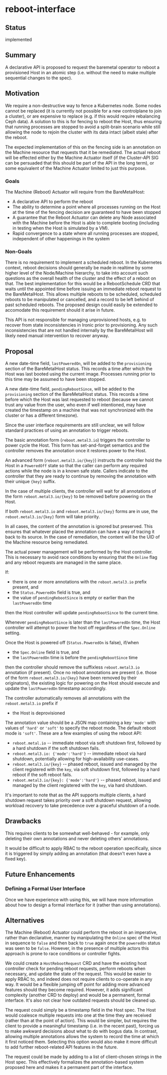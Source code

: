 <!--
 This work is licensed under a Creative Commons Attribution 3.0
 Unported License.

 http://creativecommons.org/licenses/by/3.0/legalcode
-->

# reboot-interface

<!-- cSpell:ignore rebalancing,accomodate,unprovisioned,suffixless -->

## Status

implemented

## Summary

A declarative API is proposed to request the baremetal operator to reboot a
provisioned Host in an atomic step (i.e. without the need to make multiple
sequential changes to the spec).

## Motivation

We require a non-destructive way to fence a Kubernetes node. Some nodes cannot
be replaced (it is currently not possible for a new controlplane to join a cluster),
or are expensive to replace (e.g. if this would require rebalancing Ceph data).
A solution to this is for fencing to reboot the Host, thus ensuring that
running processes are stopped to avoid a split-brain scenario while still
allowing the node to rejoin the cluster with its data intact (albeit stale)
after the reboot.

The expected implementation of this on the fencing side is an annotation on the
Machine resource that requests that it be remediated. The actual reboot will be
effected either by the Machine Actuator itself (if the Cluster-API SIG can be
persuaded that this should be part of the API in the long term), or some
equivalent of the Machine Actuator limited to just this purpose.

### Goals

The Machine (Reboot) Actuator will require from the BareMetalHost:

- A declarative API to perform the reboot
- The ability to determine a point where all processes running on the Host at
  the time of the fencing decision are guaranteed to have been stopped
- A guarantee that the Reboot Actuator can delete any Node associated with the
  Machine before the Host is able to complete booting (including in testing
  when the Host is simulated by a VM).
- Rapid convergence to a state where all running processes are stopped,
  independent of other happenings in the system

### Non-Goals

There is no requirement to implement a scheduled reboot. In the Kubernetes
context, reboot decisions should generally be made in realtime by some higher
level of the Node/Machine hierarchy, to take into account such questions as the
overall health of the cluster and the effect of a reboot on that. The best
implementation for this would be a RebootSchedule CRD that waits until the
appointed time before issuing an immediate reboot request to the BareMetalHost.
This allows multiple reboots to be scheduled, scheduled reboots to be
manipulated or cancelled, and a record to be left behind of past scheduled
reboots. The proposed design could easily be extended to accomodate this
requirement should it arise in future.

This API is not responsible for managing unprovisioned hosts, e.g. to recover
from state inconsistencies in Ironic prior to provisioning. Any such
inconsistencies that are not handled internally by the BareMetalHost will
likely need manual intervention to recover anyway.

## Proposal

A new date-time field, ``lastPoweredOn``, will be added to the ``provisioning``
section of the BareMetalHost status. This records a time after which the Host
was last booted using the current image. Processes running prior to this time
may be assumed to have been stopped.

A new date-time field, ``pendingRebootSince``, will be added to the
``provisioning`` section of the BareMetalHost status. This records a time
before which the Host was last requested to reboot (because we cannot trust any
value from the user, who even if well intentioned, may have created the
timestamp on a machine that was not synchronized with the cluster or has a
different timezone).

Since the user interface requirements are still unclear, we will follow
standard practices of using an annotation to trigger reboots.

The basic annotation form (``reboot.metal3.io``) triggers the controller to
power cycle the Host. This form has set-and-forget semantics and the controller
removes the annotation once it restores power to the Host.

An advanced form (``reboot.metal3.io/{key}``) instructs the controller hold the
Host in a ``PoweredOff`` state so that the caller can perform any required
actions while the node is in a known safe state. Callers indicate to the
controller that they are ready to continue by removing the annotation with
their unique ``{key}`` suffix.

In the case of multiple clients, the controller will wait for all annotations
of the form ``reboot.metal3.io/{key}`` to be removed before powering on the
Host.

If both ``reboot.metal3.io`` and ``reboot.metal3.io/{key}`` forms are in use,
the ``reboot.metal3.io/{key}`` form will take priority.

In all cases, the content of the annotation is ignored but preserved. This
ensures that whatever placed the annotation can have a way of tracing it back
to its source. In the case of remediation, the content will be the UID of the
Machine resource being remediated.

The actual power management will be performed by the Host controller. This is
necessary to avoid race conditions by ensuring that the ``Online`` flag and any
reboot requests are managed in the same place.

If:

- there is one or more annotations with the ``reboot.metal3.io`` prefix
  present, and
- the ``Status.PoweredOn`` field is true, and
- the value of ``pendingRebootSince`` is empty or earlier than the
  ``lastPoweredOn`` time

then the Host controller will update ``pendingRebootSince`` to the current
time.

Whenever ``pendingRebootSince`` is later than the ``lastPoweredOn`` time, the
Host controller will attempt to power the host off regardless of the
``Spec.Online`` setting.

Once the Host is powered off (``Status.PoweredOn`` is false), if/when

- the ``Spec.Online`` field is true, and
- the ``lastPoweredOn`` time is before the ``pendingRebootSince`` time

then the controller should remove the suffixless ``reboot.metal3.io``
annotation (if present). Once no reboot annotations are present (i.e. those of
the form ``reboot.metal3.io/{key}`` have been removed by their originators),
the existing logic for powering on the Host should execute and update the
``lastPoweredOn`` timestamp accordingly.

The controller automatically removes all annotations with the
``reboot.metal3.io`` prefix if

- the Host is deprovisioned

The annotation value should be a JSON map containing a key `'mode'` with values
of `'hard'` or `'soft'` to specify the reboot mode. The default reboot mode is
`'soft'`. These are a few examples of using the reboot API:

- `reboot.metal.io` -- immediate reboot via soft shutdown first,
  followed by a hard shutdown if the soft shutdown fails.
- `reboot.metal3.io: {'mode':'hard'}` -- immediate reboot via hard
  shutdown, potentially allowing for high-availability use-cases.
- `reboot.metal3.io/{key}` -- phased reboot, issued and managed by the
  client registered with the `key`, via soft shutdown first, followed
  by a hard reboot if the soft reboot fails.
- `reboot.metal3.io/{key}: {'mode':'hard'}` -- phased reboot, issued
  and managed by the client registered with the `key`, via hard
  shutdown.

It's important to note that as the API supports multiple clients, a hard
shutdown request takes priority over a soft shutdown request, allowing
workload recovery to take precedence over a graceful shutdown of a node.

## Drawbacks

This requires clients to be somewhat well-behaved - for example, only deleting
their own annotations and never deleting others' annotations.

It would be difficult to apply RBAC to the reboot operation specifically, since
it is triggered by simply adding an annotation (that doesn't even have a fixed
key).

## Future Enhancements

### Defining a Formal User Interface

Once we have experience with using this, we will have more information about
how to design a formal interface for it (rather than using annotations).

## Alternatives

The Machine (Reboot) Actuator could perform the reboot in an imperative, rather
than declarative, manner by manipulating the ``Online`` spec of the Host in
sequence to ``false`` and then back to ``true`` again once the ``poweredOn``
status was seen to be ``false``. However, in the presence of multiple actors
this approach is prone to race conditions or controller fights.

We could create a ``HostRebootRequest`` CRD and have the existing host
controller check for pending reboot requests, perform reboots when necessary,
and update the state of the request. This would be easier to apply RBAC to, and
indeed does not require clients to co-operate in any way. It would be a
flexible jumping off point for adding more advanced features should they become
required. However, it adds significant complexity (another CRD to deploy) and
would be a permanent, formal interface. It's also not clear how outdated
requests should be cleaned up.

The request could simply be a timestamp field in the Host spec. The Host would
coalesce multiple requests into one at the time they are received (rather than
at the point of action). This would be simpler, but requires the client to
provide a meaningful timestamp (i.e. in the recent past), forcing us to make
awkward decisions about what to do with bogus data. In contrast, allowing
multiple annotations allows the system to record the time at which it first
noticed them. Selecting this option would also make it more difficult to add
further reboot-related API features in the future.

The request could be made by adding to a list of client-chosen strings in the
Host spec. This effectively formalizes the annotation-based system proposed
here and makes it a permanent part of the interface.

